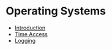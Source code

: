# Operating Systems

- [Introduction](00_intro.md)
- [Time Access](00_intro.md)
- [Logging](00_intro.md)
